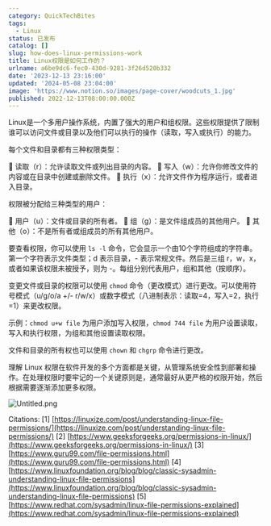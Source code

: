 ```yaml
---
category: QuickTechBites
tags:
  - Linux
status: 已发布
catalog: []
slug: how-does-linux-permissions-work
title: Linux权限是如何工作的？
urlname: a6be9dc6-fec0-430d-9281-3f26d520b332
date: '2023-12-13 23:16:00'
updated: '2024-05-08 23:04:00'
image: 'https://www.notion.so/images/page-cover/woodcuts_1.jpg'
published: 2022-12-13T08:00:00.000Z
---
```


Linux是一个多用户操作系统，内置了强大的用户和组权限。这些权限提供了限制谁可以访问文件或目录以及他们可以执行的操作（读取，写入或执行）的能力。


每个文件和目录都有三种权限类型：


🔸 读取（r）：允许读取文件或列出目录的内容。
🔸 写入（w）：允许你修改文件的内容或在目录中创建或删除文件。
🔸 执行（x）：允许文件作为程序运行，或者进入目录。


权限被分配给三种类型的用户：


🔸 用户（u）：文件或目录的所有者。
🔸 组（g）：是文件组成员的其他用户。
🔸 其他（o）：不是所有者或组成员的所有其他用户。


要查看权限，你可以使用 `ls -l` 命令，它会显示一个由10个字符组成的字符串。第一个字符表示文件类型；d 表示目录，- 表示常规文件。然后是三组 r，w，x，或者如果该权限未被授予，则为 -。每组分别代表用户，组和其他（按顺序）。


变更文件或目录的权限可以使用 `chmod` 命令（更改模式）进行更改。可以使用符号模式（u/g/o/a +/- r/w/x）或数字模式（八进制表示：读取=4，写入=2，执行=1）来更改权限。


示例：`chmod u+w file` 为用户添加写入权限，`chmod 744 file` 为用户设置读取，写入和执行权限，为组和其他设置读取权限。


文件和目录的所有权也可以使用 `chown` 和 `chgrp` 命令进行更改。


理解 Linux 权限在软件开发的多个方面都是关键，从管理系统安全性到部署和操作。在处理权限时要牢记的一个关键原则是，通常最好从更严格的权限开始，然后根据需要逐渐添加更多权限。


![Untitled.png](https://prod-files-secure.s3.us-west-2.amazonaws.com/5d24fe63-e567-4804-86f9-9fdc62e13082/332b89ee-9c33-4950-8a69-32c3d1ff2c69/Untitled.png?X-Amz-Algorithm=AWS4-HMAC-SHA256&X-Amz-Content-Sha256=UNSIGNED-PAYLOAD&X-Amz-Credential=ASIAZI2LB4666W7RCEPY%2F20250329%2Fus-west-2%2Fs3%2Faws4_request&X-Amz-Date=20250329T213225Z&X-Amz-Expires=3600&X-Amz-Security-Token=IQoJb3JpZ2luX2VjEBUaCXVzLXdlc3QtMiJHMEUCIG53eTXmGEetYsEBSn%2BrRpM07iO4ZBiyN7LgftDde19EAiEA6xJtMZF4i5X1LOFHj95ahKYzGr%2BsBNRCotljlVqBudMq%2FwMIfhAAGgw2Mzc0MjMxODM4MDUiDJW8x1D3fz9T6rsAbCrcA4MXU0adsIN%2FGVlI8Q8QhMLQRwekMcxr6dE2cjg%2Ft5TIw%2FX6j%2FgSxg1sxV2PDD2QkvFUt90v2HkD70ywOs1fDzCjMO6RKwPh345vnjvlrW7PMQiq6k20sKY0dq7uHnrfaOO0X2%2F8LQ0vSBq50%2FP4kZABl%2BaRu5GAIBiy5NSvI6wVLL%2FAbSUhaDGeRkx%2FID3supVqwSfLurGbbL1tzvAfoA6zIY9oqeuxqxSQQVXWN5kZsOLJMMAI8zU61g1C%2BkeeGXN3aYR12oBmUJaECO4EFuwT%2FazJ4KHwyFY33FvNlI7VsHZ%2B2UIdRbd2wsf0ujaFsLZy80B7ti8yeMAikscNkoHlZnkCXMSSN8b9x43dRhkNGN%2BN87S0ZYO3YcyryWXvK60uSBaRkavD2aC6RL1%2BDEGxfGPJMn2AZxMwCnI2UdpHytTszoT4kWYhcShMdR7drSr2qFws17s7WHfHD99aXG5OrUv76TZ4g%2FOgzw2zIy9tyyByo59buGuIUOt4%2F1%2BolQmtkmxvsRLw6dPRHz57ZBZxGY2M3eXqCMjV3Kw3DWy6Xs6ZKlu9MtSQX3Ppm%2BIztEPladTqXlxyAI1sJv%2FXxykVfH79%2B69TKJgq71UftGCn23CK8fpeSaSdDQdMMN6%2Fob8GOqUB36uKDoAEDC7R0FuxLrlGQ0Vkl74pf983Y8PUJp6HPUFR3xqpRYtVY2U%2FOb1RAcZw3sFygUZvv3yvFP3Ia0jjE2%2Fd2G6tCX2nUCkNU6w5dAYQAQitqLijMFxCunL1KDQOYJPFpFGU%2B96OcxeAIOdbEo366ZPbviH%2FG0%2F%2FrIfM12hPssZ0RaSoA%2BRllAB7b6zyeQtWwCf7ufk0x707ldHxSz1FfbV2&X-Amz-Signature=189604174e86ad800116ebbc019113b7201e9d9d8b776e697e702d2460464bc7&X-Amz-SignedHeaders=host&x-id=GetObject)


Citations:
[1] [https://linuxize.com/post/understanding-linux-file-permissions/](https://linuxize.com/post/understanding-linux-file-permissions/)
[2] [https://www.geeksforgeeks.org/permissions-in-linux/](https://www.geeksforgeeks.org/permissions-in-linux/)
[3] [https://www.guru99.com/file-permissions.html](https://www.guru99.com/file-permissions.html)
[4] [https://www.linuxfoundation.org/blog/blog/classic-sysadmin-understanding-linux-file-permissions](https://www.linuxfoundation.org/blog/blog/classic-sysadmin-understanding-linux-file-permissions)
[5] [https://www.redhat.com/sysadmin/linux-file-permissions-explained](https://www.redhat.com/sysadmin/linux-file-permissions-explained)

